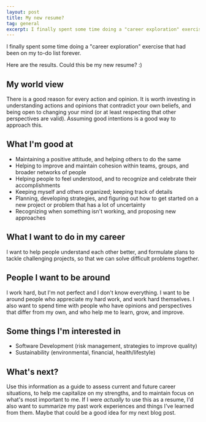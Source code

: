 ```yaml
---
layout: post
title: My new resume?
tag: general
excerpt: I finally spent some time doing a "career exploration" exercise that had been on my to-do list forever.
---
```


I finally spent some time doing a "career exploration" exercise that had been on my to-do list forever.

Here are the results. Could this be my new resume? :)

My world view
---
There is a good reason for every action and opinion. It is worth investing in understanding actions and opinions that contradict your own beliefs, and being open to changing your mind (or at least respecting that other perspectives are valid). Assuming good intentions is a good way to approach this.

What I'm good at
---
+ Maintaining a positive attitude, and helping others to do the same
+ Helping to improve and maintain cohesion within teams, groups, and broader networks of people
+ Helping people to feel understood, and to recognize and celebrate their accomplishments
+ Keeping myself and others organized; keeping track of details
+ Planning, developing strategies, and figuring out how to get started on a new project or problem that has a lot of uncertainty
+ Recognizing when something isn't working, and proposing new approaches

What I want to do in my career
---
I want to help people understand each other better, and formulate plans to tackle challenging projects, so that we can solve difficult problems together.

People I want to be around
---
I work hard, but I'm not perfect and I don't know everything. I want to be around people who appreciate my hard work, and work hard themselves. I also want to spend time with people who have opinions and perspectives that differ from my own, and who help me to learn, grow, and improve.

Some things I'm interested in
---
+ Software Development (risk management, strategies to improve quality)
+ Sustainability (environmental, financial, health/lifestyle)

What's next?
---
Use this information as a guide to assess current and future career situations, to help me capitalize on my strengths, and to maintain focus on what's most important to me. If I were *actually* to use this as a resume, I'd also want to summarize my past work experiences and things I've learned from them. Maybe that could be a good idea for my next blog post.
